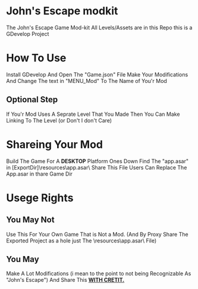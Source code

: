 # John's Escape modkit
The John's Escape Game Mod-kit All Levels/Assets are in this Repo this is a GDevelop Project

<h1>How To Use</h1>

Install GDevelop And Open The "Game.json" File Make Your Modifications And Change The text in "MENU_Mod" To The Name of You'r Mod

<h2>Optional Step</h2>

If You'r Mod Uses A Seprate Level That You Made Then You Can Make Linking To The Level (or Don't I don't Care)

<h1>Shareing Your Mod</h1>

Build The Game For A <b>DESKTOP</b> Platform Ones Down Find The "app.asar" in [ExportDir]\resources\app.asar\ Share This File Users Can Replace The App.asar in thare Game Dir

<h1>Usege Rights</h1>

<h2>You May Not</h2>
Use This For Your Own Game That is Not a Mod. (And By Proxy Share The Exported Project as a hole just The \resources\app.asar\ File)

<h2>You May</h2>

Make A Lot Modifications (i mean to the point to not being Recognizable As "John's Escape") And Share This <b><u>WITH CRETIT.</u></b>
